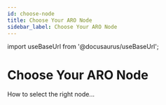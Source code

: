 ```yaml
---
id: choose-node
title: Choose Your ARO Node
sidebar_label: Choose Your ARO Node
---
```

import useBaseUrl from '@docusaurus/useBaseUrl';

# Choose Your ARO Node
How to select the right node...
